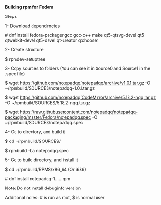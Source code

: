 **Building rpm for Fedora**

Steps:

1- Download dependencies

\# dnf install fedora-packager gcc gcc-c++ make qt5-qtsvg-devel qt5-qtwebkit-devel qt5-devel qt-creator qtchooser

2- Create structure

$ rpmdev-setuptree

3- Copy sources to folders (You can see it in Source0 and Source1 in the .spec file)

$ wget https://github.com/notepadqq/notepadqq/archive/v1.0.1.tar.gz -O ~/rpmbuild/SOURCES/notepadqq-1.0.1.tar.gz

$ wget https://github.com/notepadqq/CodeMirror/archive/5.18.2-nqq.tar.gz -O ~/rpmbuild/SOURCES/5.18.2-nqq.tar.gz

$ wget https://raw.githubusercontent.com/notepadqq/notepadqq-packaging/master/Fedora/notepadqq.spec -O ~/rpmbuild/SOURCES/notepadqq.spec

4- Go to directory, and build it

$ cd ~/rpmbuild/SOURCES/

$ rpmbuild -ba notepadqq.spec

5- Go to build directory, and install it

$ cd ~/rpmbuild/RPMS/x86_64  (Or i686)

\# dnf install notepadqq-1......rpm

Note: Do not install debuginfo version

Additional notes: \# is run as root, $ is normal user
